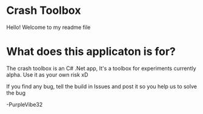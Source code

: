# Crash Toolbox

Hello! Welcome to my readme file

# What does this applicaton is for?
The crash toolbox is an C# .Net app, It's a toolbox for experiments currently alpha.
Use it as your own risk xD

If you find any bug, tell the build in Issues and post it so you help us to solve the bug

-PurpleVibe32
